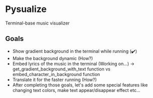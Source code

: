 # Pysualize
Terminal-base music visualizer

## Goals
* Show gradient background in the terminal while running (✔️)
* Make the background dynamic (How?)
* Embed lyrics of the music in the terminal (Working on...) -> get_gradient_background_with_text function vs embed_character_in_background function
* Translate it for the faster running (How?)
* After completing those goals, let's add some special features like changing text colors, make text appear/disappear effect etc...
